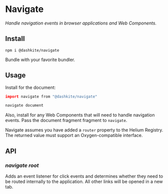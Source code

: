 # Navigate

_Handle navigation events in browser applications and Web Components._

## Install

`npm i @dashkite/navigate`

Bundle with your favorite bundler.

## Usage

Install for the document:

```coffeescript
import navigate from "@dashkite/navigate"

navigate document
```

Also, install for any Web Components that will need to handle navigation events. Pass the document fragment fragment to `navigate`.

Navigate assumes you have added a `router` property to the Helium Registry. The returned value must support an Oxygen-compatible interface.

## API

### _navigate root_

Adds an event listener for click events and determines whether they need to be routed internally to the application. All other links will be opened in a new tab.
